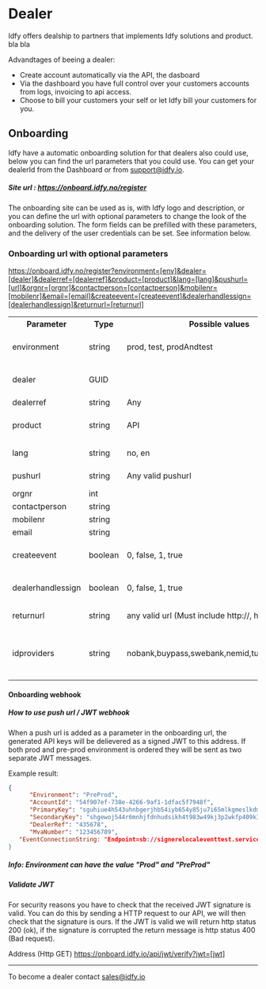 # Dealer

Idfy offers dealship to partners that implements Idfy solutions and product. bla bla

Advandtages of beeing a dealer:

* Create account automatically via the API, the dasboard 
* Via the dashboard you have full control over your customers accounts from logs, invoicing to api access.
* Choose to bill your customers your self or let Idfy bill your customers for you.

## Onboarding

Idfy have a automatic onboarding solution for that dealers also could use, below you can find the url parameters that you could use.
You can get your dealerId from the Dashboard or from support@idfy.io.

##### Site url : https://onboard.idfy.no/register

The onboarding site can be used as is, with Idfy logo and description, or you can define the url with optional parameters to change the look of the onboarding solution. The form fields can be prefilled with these parameters, and the delivery of the user credentials can be set. See information below.  


### Onboarding url with optional parameters

https://onboard.idfy.no/register?environment=[env]&dealer=[dealer]&dealerref=[dealerref]&product=[product]&lang=[lang]&pushurl=[url]&orgnr=[orgnr]&contactperson=[contactperson]&mobilenr=[mobilenr]&email=[email]&createevent=[createevent]&dealerhandlessign=[dealerhandlessign]&returnurl=[returnurl]

<table>
<tr>
<th>Parameter</th>
<th>Type</th>
<th>Possible values</th>
<th>Description</th>
</tr>
<tr><td>environment</td><td>string</td><td>prod, test, prodAndtest</td><td>Sets the signere environment the new customer will be granted (default is test)</td> </tr>
<tr><td>dealer</td><td>GUID</td><td></td><td>If the dealerid exists, the site will be presented with the dealer logo and description text (if defined) </td> </tr>
<tr><td>dealerref</td><td>string</td><td>Any</td><td>dealer reference</td> </tr>
<tr><td>product</td><td>string</td><td>API</td><td>The product that the customer will be granted (For now only API is available in the onboarding solution)</td> </tr>
<tr><td>lang</td><td>string</td><td>no, en</td><td>Set the language of the page upon arrival</td></tr>
<tr><td>pushurl</td><td>string</td><td>Any valid pushurl</td><td>If defined the credentials will be pushed to this url as a signed jwt hook</td></tr>
<tr><td>orgnr</td><td>int</td><td></td><td>The orgnumber for the new customer</td></tr>
<tr><td>contactperson</td><td>string</td><td></td><td>Name of the contactperson</td></tr>
<tr><td>mobilenr</td><td>string</td><td></td><td>The contactperson's mobile nr</td></tr>
<tr><td>email</td><td>string</td><td></td><td>The contactperson's email address</td></tr>
<tr><td>createevent</td><td>boolean</td><td>0, false, 1, true</td><td>If set to true, a rebusqueue event connectionstring will be added and provided with the API keys</td></tr>
<tr><td>dealerhandlessign</td><td>boolean</td><td>0, false, 1, true</td><td>If set to true, the dealer will have to create the user agreement and handle signing of this</td></tr>
<tr><td>returnurl</td><td>string</td><td>any valid url (Must include http://, https://)</td><td>Define this to redirect here after registration is complete</td></tr>
<tr><td>idproviders</td><td>string</td><td>nobank,buypass,swebank,nemid,tupas,mconnect</td><td>Choose which id providers the customer can choose between, separate by comma (ex. <a href="https://onboard.idfy.no/register?idproviders=nobank,swebank,mconnect" target="_blank">https://onboard.idfy.no/register?idproviders=nobank,swebank,mconnect</a></td></tr>
</table>

#### Onboarding webhook

##### How to use push url / JWT webhook

When a push url is added as a parameter in the onboarding url, the generated API keys will be delievered as a signed JWT to this address. If both prod and pre-prod environment is ordered they will be sent as two separate JWT messages. 

Example result:

```json
{
      "Environment": "PreProd",
      "AccountId": "54f907ef-738e-4266-9af1-1dfac5f7948f",
      "PrimaryKey": "sguhiue4h543uhnbgerjhb54iyb654y85ju7i65mlkgmeslkdm3",
      "SecondaryKey": "shgewoj544r6mnhjfdnhudsikh4t983w49kj3p2wkfp409k3",
      "DealerRef": "435678",  
      "MvaNumber": "123456789",  
   "EventConnectionString: "Endpoint=sb://signerelocaleventtest.servicebus.windows.net/;SharedAccessKeyName=6dfgrehgrythytrjnfdghrfyujht;SharedAccessKey=dfgjh6ytujtjuythjdujyrytkdsafgte="
}

```


##### Info: Environment can have the value "Prod" and "PreProd"

##### Validate JWT

For security reasons you have to check that the received JWT signature is valid. You can do this by sending a HTTP request to our API, we will then check that the signature is ours. If the JWT is valid we will return http status 200 (ok), if the signature is corrupted the return message is http status 400 (Bad request). 

Address (Http GET)
https://onboard.idfy.io/api/jwt/verify?jwt=[jwt]
***


To become a dealer contact [sales@idfy.io](mailto:sales@idfy.io)

